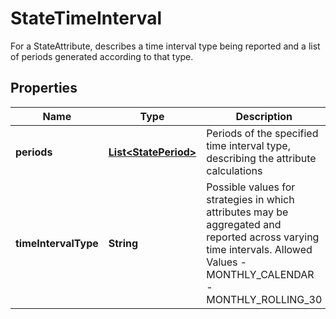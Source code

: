 

# StateTimeInterval

For a StateAttribute, describes a time interval type being reported and a list of periods generated according to that type.

## Properties

| Name | Type | Description | Notes |
|------------ | ------------- | ------------- | -------------|
|**periods** | [**List&lt;StatePeriod&gt;**](StatePeriod.md) | Periods of the specified time interval type, describing the attribute calculations |  |
|**timeIntervalType** | **String** | Possible values for strategies in which attributes may be aggregated and reported across varying time intervals. Allowed Values - MONTHLY_CALENDAR - MONTHLY_ROLLING_30 |  |



